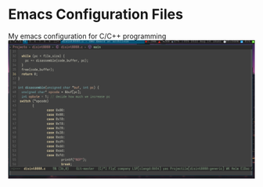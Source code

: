 # Emacs Configuration Files

My emacs configuration for C/C++ programming 
![screenshot](screenshot.png)
